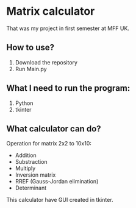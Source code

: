 # Matrix calculator
That was my project in first semester at MFF UK.
## How to use?
1. Download the repository
2. Run Main.py
## What I need to run the program:
1. Python
2. tkinter
## What calculator can do?
Operation for matrix 2x2 to 10x10:
  - Addition
  - Substraction
  - Multiply
  - Inversion matrix
  - RREF (Gauss-Jordan elimination)
  - Determinant

This calculator have GUI created in tkinter.
